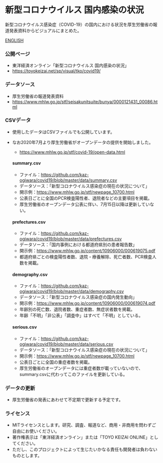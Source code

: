 # 新型コロナウイルス 国内感染の状況
新型コロナウイルス感染症（COVID-19）の国内における状況を厚生労働省の報道発表資料からビジュアルにまとめた。

[ENGLISH](https://github.com/kaz-ogiwara/covid19/blob/master/README.en.md)


### 公開ページ
- 東洋経済オンライン「新型コロナウイルス 国内感染の状況」
- https://toyokeizai.net/sp/visual/tko/covid19/

### データソース
- 厚生労働省の報道発表資料
- https://www.mhlw.go.jp/stf/seisakunitsuite/bunya/0000121431_00086.html

### CSVデータ
- 使用したデータはCSVファイルでも公開しています。
- なお2020年7月より厚生労働省がオープンデータの提供を開始しました。
  - https://www.mhlw.go.jp/stf/covid-19/open-data.html

  #### summary.csv
  - ファイル：https://github.com/kaz-ogiwara/covid19/blob/master/data/summary.csv
  - データソース：「新型コロナウイルス感染症の現在の状況について」
  - 開示例：https://www.mhlw.go.jp/stf/newpage_10700.html
  - 公表日ごとに全国のPCR検査陽性者、退院者などの主要項目を掲載。
  - 厚生労働省のオープンデータ公表に伴い、7月15日以降は更新していない。

  #### prefectures.csv
  - ファイル：https://github.com/kaz-ogiwara/covid19/blob/master/data/prefectures.csv
  - データソース：「国内事例における都道府県別の患者報告数」
  - 開示例：https://www.mhlw.go.jp/content/10906000/000619075.pdf
  - 都道府県ごとの検査陽性者数、退院・療養解除、死亡者数、PCR検査人数を掲載。

  #### demography.csv
  - ファイル：https://github.com/kaz-ogiwara/covid19/blob/master/data/demography.csv
  - データソース：「新型コロナウイルス感染症の国内発生動向」
  - 開示例：https://www.mhlw.go.jp/content/10906000/000619074.pdf
  - 年齢別の死亡数、退院者数、重症者数、無症状者数を掲載。
  - 年齢「不明」「非公表」「調査中」はすべて「不明」としている。

  #### serious.csv
  - ファイル：https://github.com/kaz-ogiwara/covid19/blob/master/data/serious.csv
  - データソース：「新型コロナウイルス感染症の現在の状況について」
  - 開示例：https://www.mhlw.go.jp/stf/newpage_10700.html
  - 公表日ごとに全国の重症者数を掲載。
  - 厚生労働省のオープンデータには重症者数が載っていないので、summary.csvに代わってこのファイルを更新している。

### データの更新
- 厚生労働省の発表にあわせて不定期で更新する予定です。

### ライセンス
- MITライセンスとします。研究、調査、報道など、商用・非商用を問わずご自由にお使いください。
- 著作権表示は「東洋経済オンライン」または「TOYO KEIZAI ONLINE」としてください。
- ただし、このプロジェクトによって生じたいかなる責任も開発者は負わないものとします。

